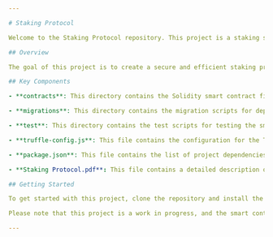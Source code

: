 ```yaml
---

# Staking Protocol

Welcome to the Staking Protocol repository. This project is a staking smart contract with the ability to stake ERC20 and ERC721 tokens with safe transfer.

## Overview

The goal of this project is to create a secure and efficient staking protocol for ERC20 and ERC721 tokens. The protocol is implemented as a smart contract on the Ethereum blockchain, using the Solidity programming language.

## Key Components

- **contracts**: This directory contains the Solidity smart contract files for the staking protocol.

- **migrations**: This directory contains the migration scripts for deploying the smart contracts to the Ethereum blockchain.

- **test**: This directory contains the test scripts for testing the smart contracts.

- **truffle-config.js**: This file contains the configuration for the Truffle development environment.

- **package.json**: This file contains the list of project dependencies.

- **Staking Protocol.pdf**: This file contains a detailed description of the staking protocol.

## Getting Started

To get started with this project, clone the repository and install the required Node.js packages using `npm install`. You can then compile the smart contracts using `truffle compile`, and deploy them to the Ethereum blockchain using `truffle migrate`.

Please note that this project is a work in progress, and the smart contracts should not be used for actual staking without further testing and validation.

---
```

